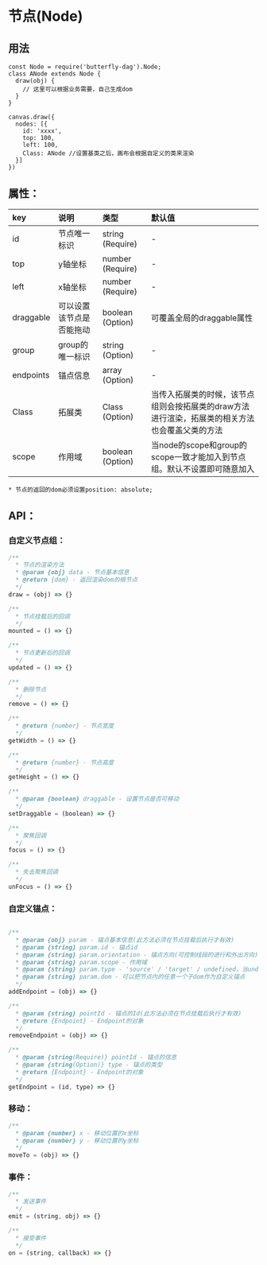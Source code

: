 # 节点(Node)

## 用法
```
const Node = require('butterfly-dag').Node;
class ANode extends Node {
  draw(obj) {
    // 这里可以根据业务需要，自己生成dom
  }
}

canvas.draw({
  nodes: [{
    id: 'xxxx',
    top: 100,
    left: 100,
    Class: ANode //设置基类之后，画布会根据自定义的类来渲染
  }]
})
```

## 属性<a name='node-attr'></a>：

| key | 说明 | 类型 | 默认值 
| :------ | :------ | :------ | :------ 
| id | 节点唯一标识 | string (Require) | - 
| top | y轴坐标 | number (Require) | - 
| left | x轴坐标 | number (Require) | - 
| draggable | 可以设置该节点是否能拖动 | boolean (Option) | 可覆盖全局的draggable属性
| group | group的唯一标识 | string (Option) | - 
| endpoints | 锚点信息 | array (Option) | - 
| Class | 拓展类 | Class (Option) | 当传入拓展类的时候，该节点组则会按拓展类的draw方法进行渲染，拓展类的相关方法也会覆盖父类的方法
| scope | 作用域 | boolean (Option) | 当node的scope和group的scope一致才能加入到节点组。默认不设置即可随意加入

`* 节点的返回的dom必须设置position: absolute;`

## API：

### <a name='node-custom'>自定义节点组</a>：

```js
/**
  * 节点的渲染方法
  * @param {obj} data - 节点基本信息 
  * @return {dom} - 返回渲染dom的根节点
  */
draw = (obj) => {}

/**
  * 节点挂载后的回调
  */
mounted = () => {}

/**
  * 节点更新后的回调
  */
updated = () => {}

/**
  * 删除节点
  */
remove = () => {}

/**
  * @return {number} - 节点宽度
  */
getWidth = () => {}

/**
  * @return {number} - 节点高度
  */
getHeight = () => {}

/**
  * @param {boolean} draggable - 设置节点是否可移动
  */
setDraggable = (boolean) => {}

/**
  * 聚焦回调
  */
focus = () => {}

/**
  * 失去聚焦回调
  */
unFocus = () => {}
```

### <a name='node-endpoint'>自定义锚点</a>：

```js

/**
  * @param {obj} param - 锚点基本信息(此方法必须在节点挂载后执行才有效)
  * @param {string} param.id - 锚点id
  * @param {string} param.orientation - 锚点方向(可控制线段的进行和外出方向)
  * @param {string} param.scope - 作用域
  * @param {string} param.type - 'source' / 'target' / undefined，当undefined的时候锚点既是source又是target
  * @param {string} param.dom - 可以把节点内的任意一个子dom作为自定义锚点
  */
addEndpoint = (obj) => {}

/**
  * @param {string} pointId - 锚点的Id(此方法必须在节点挂载后执行才有效)
  * @return {Endpoint} - Endpoint的对象
  */
removeEndpoint = (obj) => {}

/**
  * @param {string(Require)} pointId - 锚点的信息 
  * @param {string(Option)} type - 锚点的类型
  * @return {Endpoint} - Endpoint的对象
  */
getEndpoint = (id, type) => {}
```

### <a name='node-move'>移动</a>：

```js
/**
  * @param {number} x - 移动位置的x坐标 
  * @param {number} y - 移动位置的y坐标 
  */
moveTo = (obj) => {}
```

### <a name='node-event'>事件</a>：

```js
/**
  * 发送事件
  */
emit = (string, obj) => {}

/**
  * 接受事件
  */
on = (string, callback) => {}
```
